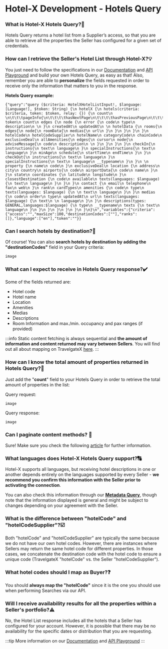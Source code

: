 ﻿---
sidebar_position: 1
---

# Hotel-X Development - Hotels Query


### What is Hotel-X Hotels Query?🏨
Hotels Query returns a hotel list from a Supplier’s access, so that you are able to retrieve all the properties the Seller has configured for a given set of credentials.

### How can I retrieve the Seller's Hotel List through Hotel-X?💡
You just need to follow the specifications in our [Documentation](https://docs.travelgatex.com/connectiontypesbuyers/hotel-x/methods/staticcontent/hotel/) and [API Playground](https://api.travelgatex.com/) and build your own Hotels Query, as easy as that! Also, remember you are able to **personalize** the fields requested in order to receive only the information that matters to you in the response.

**Hotels Query example:**

```
{"query":"query ($criteria: HotelXHotelListInput!, $language: [Language!], $token: String) {\n hotelX {\n hotels(criteria: $criteria, token: $token, relay: {}) {\n count\n \n\t\t\tpageInfo{\n\t\t\t\thasNextPage\n\t\t\t\thasPreviousPage\n\t\t\t}\n token\n count\n edges {\n node {\n error {\n code\n type\n description\n \n }\n createdAt\n updatedAt\n \n hotelData {\n rooms{\n edges{\n node{\n roomData{\n medias{\n url\n }\n }\n }\n }\n }\n hotelCode\n hotelCodeSupplier\n hotelName\n categoryCode\n chainCode\n exclusiveDeal\n allAmenities{\n edges{\n cursor\n node{\n adviseMessage{\n code\n description\n \n }\n }\n }\n }\n checkIn{\n instructions{\n text\n language\n }\n specialInstructions{\n text\n language\n }\n minAge\n schedule{\n startTime\n endTime\n }\n }\n checkOut{\n instructions{\n text\n language\n }\n specialInstructions{\n text\n language\n __typename\n }\n }\n \n property {\n name\n code\n }\n exclusiveDeal\n location {\n address\n city\n country\n airports{\n code\n airportData{\n code\n name\n }\n }\n state\n coordinates {\n latitude\n longitude\n }\n closestDestination {\n code\n available\n texts(languages: $language) {\n text\n language\n }\n }\n }\n contact {\n email\n telephone\n fax\n web\n }\n rank\n cardTypes\n amenities {\n code\n type\n texts(languages: $language) {\n \n text\n language\n }\n }\n medias {\n code\n order\n type\n updatedAt\n url\n texts(languages: $language) {\n text\n \n language\n }\n }\n descriptions(types: GENERAL,languages:$language) {\n type\n __typename\n texts {\n text\n language\n }\n }\n }\n }\n }\n }\n }\n}\n","variables":{"criteria":{"access":"","maxSize":100,"destinationCodes":[""],"ranks":[]},"language":["en"],"token":""}}
```

### Can I search hotels by destination?🔎
Of course! You can also **search hotels by destination by adding the "destinationCodes"** field in your Query criteria:

```
image
```


### What can I expect to receive in Hotels Query response?✔️
Some of the fields returned are: 

- Hotel code
- Hotel name
- Location
- Amenities
- Medias
- Descriptions
- Room Information and max./min. occupancy and pax ranges (if provided)

:::info
Static content fetching is always sequential and **the amount of information and content returned may vary between Sellers**. You will find out all about mapping on TravelgateX [here](https://knowledge.travelgate.com/content-mapping).
:::

### How can I know the total amount of properties returned in Hotels Query?📑
Just add the "**count**" field to your Hotels Query in order to retrieve the total amount of properties in the list:

Query request:

```
image
```

Query response:

```
image
```

### Can I paginate content methods? 🔢
Sure! Make sure you check the following [article](https://knowledge.travelgate.com/content-pagination) for further information.

### What languages does Hotel-X Hotels Query support?🔠
Hotel-X supports all languages, but receiving hotel descriptions in one or another depends entirely on the languages supported by every Seller - **we recommend you confirm this information with the Seller prior to activating the connection**.

You can also check this information through our **[Metadata Query](https://docs.travelgatex.com/connectiontypesbuyers/hotel-x/methods/staticcontent/metadata/)**, though note that the information displayed is general and might be subject to changes depending on your agreement with the Seller.

### What is the difference between "hotelCode" and "hotelCodeSupplier"?☑️
Both "hotelCode" and "hotelCodeSupplier" are typically the same because we do not have our own hotel codes. However, there are instances where Sellers may return the same hotel code for different properties. In those cases, we concatenate the destination code with the hotel code to ensure a unique code (TravelgateX "hotelCode" vs. the Seller "hotelCodeSupplier").


### What hotel codes should I map as Buyer?❓
You should **always map the "hotelCode"** since it is the one you should use when performing Searches via our API.

### Will I receive availability results for all the properties within a Seller's portfolio?⚠️
No, the Hotel List response includes all the hotels that a Seller has configured for your account. However, it is possible that there may be no availability for the specific dates or distribution that you are requesting.

:::tip
More information on our [Documentation](/docs/apis/for-buyers/hotel-x-pull-buyers-api/content/hotel) and [API Playground](https://api.travelgatex.com/playground)
:::